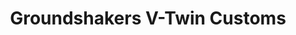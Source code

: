 ---
title: "Groundshakers V-Twin Customs"
url: /valdosta/groundshakers-v-twin-customs/
shop: Motorrad
---